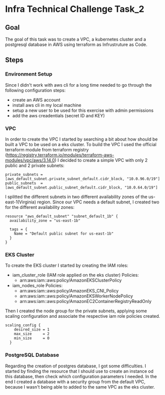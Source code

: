 # Infra Technical Challenge Task_2

## Goal
The goal of this task was to create a VPC, a kubernetes cluster and a postgresql database in AWS using terraform as Infrustruture as Code.

## Steps
### Environment Setup
Since I didn't work with aws cli for a long time needed to go through the following configuration steps:
- create an AWS account
- install aws cli in my local machine
- setup a new user to be used for this exercise with admin permissions
- add the aws creadentials (secret ID and KEY)
  
### VPC
In order to create the VPC I started by searching a bit about how should be built a VPC to be used on a eks cluster.
To build the VPC I used the official terraform module from terraform registry (https://registry.terraform.io/modules/terraform-aws-modules/vpc/aws/3.14.0)
I decided to create a simple VPC with only 2 public and 2 private subnets:
```
private_subnets = [aws_default_subnet.private_subnet_default.cidr_block, "10.0.96.0/19"]
public_subnets  = [aws_default_subnet.public_subnet_default.cidr_block, "10.0.64.0/19"]
```
I splitted the different subnets in two different availability zones of the us-east-1(Virginia) region.
Since our VPC needs a default subnet, I created two for the different availability zones:
```
resource "aws_default_subnet" "subnet_default_1b" {
  availability_zone = "us-east-1b"

  tags = {
    Name = "Default public subnet for us-east-1b"
  }
}
```

### EKS Cluster
To create the EKS cluster I started by creating the IAM roles:
- iam_cluster_role (IAM role applied on the eks cluster)
  Policies:
   - arn:aws:iam::aws:policy/AmazonEKSClusterPolicy
- iam_nodes_role
  Policies:
  - arn:aws:iam::aws:policy/AmazonEKS_CNI_Policy
  - arn:aws:iam::aws:policy/AmazonEKSWorkerNodePolicy
  - arn:aws:iam::aws:policy/AmazonEC2ContainerRegistryReadOnly

Then I created the node group for the private subnets, applying some scaling configuration and associate the respective iam role policies created.

```
scaling_config {
    desired_size = 1
    max_size     = 2
    min_size     = 0
  }
```

### PostgreSQL Database
Regarding the creation of postgres database, I got some difficulties.
I started by finding the resource that I should use to create an instance od this database, then check which configuration parameters I needed.
In the end I created a database with a security group from the default VPC, because I wasn't being able to added to the same VPC as the eks cluster.

